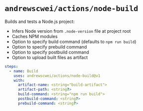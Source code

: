 # `andrewscwei/actions/node-build`

Builds and tests a Node.js project:

- Infers Node version from `.node-version` file at project root
- Caches NPM modules
- Option to specify build command (defaults to `npm run build`)
- Option to specify prebuild command
- Option to specify postbuild command
- Option to upload built files as artifact

```yml
steps:
  - name: Build
    uses: andrewscwei/actions/node-build@v1
    with:
      artifact-name: <string="build-artifact">
      artifact-path: <string?>
      build-command: <string="npm run build">
      postbuild-command: <string?>
      prebuild-command: <string?>
```
